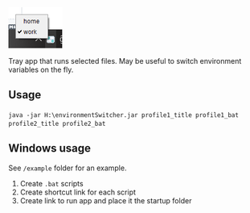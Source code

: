 ![img](/example/img.png)

Tray app that runs selected files. May be useful to switch environment variables on the fly.

## Usage

`java -jar H:\environmentSwitcher.jar profile1_title profile1_bat profile2_title profile2_bat`

## Windows usage
See `/example` folder for an example.

1. Create `.bat` scripts 
2. Create shortcut link for each script
3. Create link to run app and place it the startup folder  
